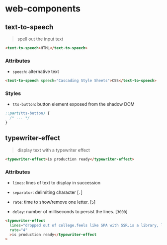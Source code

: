 # web-components

## text-to-speech

> spell out the input text

```html
<text-to-speech>HTML</text-to-speech>
```

### Attributes

- `speech`: alternative text

```html
<text-to-speech speech="Cascading Style Sheets">CSS</text-to-speech>
```

### Styles

- `tts-button`: button element exposed from the shadow DOM

```css
::part(tts-button) {
  /* ... */
}
```

## typewriter-effect

> display text with a typewriter effect

```html
<typewriter-effect>is production ready</typewriter-effect>
```

### Attributes

- `lines`: lines of text to display in succession

- `separator`: delimiting character [`.`]

- `rate`: time to show/remove one letter. [`5`]

- `delay`: number of milliseconds to persist the lines. [`3000`]

```html
<typewriter-effect
  lines="dropped out of college.feels like SPA with SSR.is a library, like React"
  rate="4"
  >is production ready</typewriter-effect
>
```
